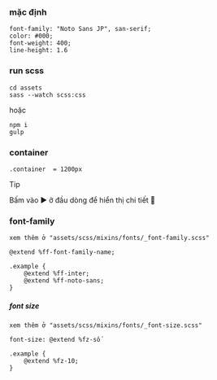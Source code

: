 ### mặc định

```
font-family: "Noto Sans JP", san-serif;
color: #000;
font-weight: 400;
line-height: 1.6
```

### run scss

```
cd assets
sass --watch scss:css
```

hoặc

```
npm i
gulp
```

### container

```
.container  = 1200px
```

> [!TIP]
> Bấm vào ▶ ở đầu dòng để hiển thị chi tiết 🤣

### font-family

```
xem thêm ở "assets/scss/mixins/fonts/_font-family.scss"

@extend %ff-font-family-name;

.example {
    @extend %ff-inter;
    @extend %ff-noto-sans;
}
```

##### font size

```
xem thêm ở "assets/scss/mixins/fonts/_font-size.scss"

font-size: @extend %fz-số

.example {
    @extend %fz-10;
}
```
